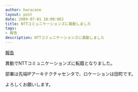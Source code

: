 ```yaml
---
author: haracane
layout: post
date: 2009-07-01 10:00:00J
title: NTTコミュニケーションズに異動しました
tags:
- 報告
description: NTTコミュニケーションズに異動しました
---
```

<!-- tag_links -->
[報告](/tags/information/)

<!-- content -->
異動でNTTコミュニケーションズに転籍となりました。

部署は先端IPアーキテクチャセンタで、ロケーションは田町です。

よろしくお願いします。
